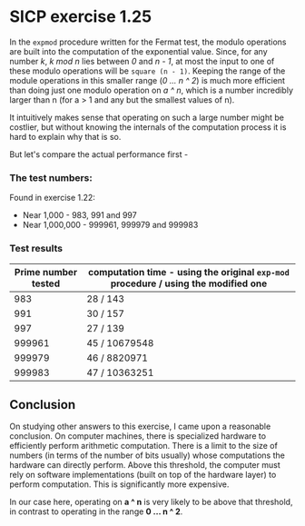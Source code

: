# SICP exercise 1.25

In the `expmod` procedure written for the Fermat test, the modulo operations are built into the computation of the exponential value.
Since, for any number _k_, _k mod n_ lies between _0_ and _n - 1_, at most the input to one of these modulo operations will be `square (n - 1)`. Keeping the range of the module operations in this smaller range (_0 ... n ^ 2_) is much more efficient than doing just one modulo operation on _a ^ n_, which is a number incredibly larger than n (for a > 1 and any but the smallest values of n).

It intuitively makes sense that operating on such a large number might be costlier, but without knowing the internals of the computation process it is hard to explain why that is so.

But let's compare the actual performance first - 

### The test numbers:

Found in exercise 1.22:

* Near 1,000 - 983, 991 and 997
* Near 1,000,000 - 999961, 999979 and 999983

### Test results
Prime number tested | computation time - using the original `exp-mod` procedure / using the modified one
------------------- | ----------------------------------------------------------------------------------------
983 | 28 / 143
991 | 30 / 157
997 | 27 / 139
999961 | 45 / 10679548
999979 | 46 / 8820971
999983 | 47 / 10363251

## Conclusion

On studying other answers to this exercise, I came upon a reasonable conclusion.
On computer machines, there is specialized hardware to efficiently perform arithmetic computation. There is a limit to the size of numbers (in terms of the number of bits usually) whose computations the hardware can directly perform. Above this threshold, the computer must rely on software implementations (built on top of the hardware layer) to perform computation. This is significantly more expensive.

In our case here, operating on __a ^ n__ is very likely to be above that threshold, in contrast to operating in the range __0 ... n ^ 2__.




